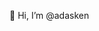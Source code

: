 👋  Hi, I’m @adasken
<!---
adasken/adasken is a ✨ special ✨ repository because its `README.md` (this file) appears on your GitHub profile.
You can click the Preview link to take a look at your changes.
--->
